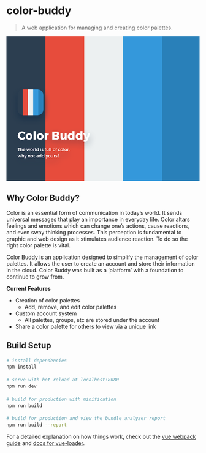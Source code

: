# color-buddy

> A web application for managing and creating color palettes.

![banner](readme-banner.png?s=200)

## Why Color Buddy?

Color is an essential form of communication in today’s world. It sends universal messages that play an importance in everyday life. Color altars feelings and emotions which can change one’s actions, cause reactions, and even sway thinking processes. This perception is fundamental to graphic and web design as it stimulates audience reaction. To do so the right color palette is vital.

Color Buddy is an application designed to simplify the management of color palettes. It allows the user to create an account and store their information in the cloud. Color Buddy was built as a ‘platform’ with a foundation to continue to grow from.

**Current Features**

* Creation of color palettes
	* Add, remove, and edit color palettes
* Custom account system
	* All palettes, groups, etc are stored under the account
* Share a color palette for others to view via a unique link


## Build Setup

``` bash
# install dependencies
npm install

# serve with hot reload at localhost:8080
npm run dev

# build for production with minification
npm run build

# build for production and view the bundle analyzer report
npm run build --report
```

For a detailed explanation on how things work, check out the [vue webpack guide](http://vuejs-templates.github.io/webpack/) and [docs for vue-loader](http://vuejs.github.io/vue-loader).
